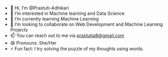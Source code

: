 - 👋 Hi, I’m @Prastuti-Adhikari
- 👀 I’m interested in Machine learning and Data Science
- 🌱 I’m currently learning Machine Learning
- 💞️ I’m looking to collaborate on Web Development and Machine Learning Projects
- 📫 You can reach out to me via prastutia8@gmail.com
- 😄 Pronouns: She/Her
- ⚡ Fun fact: I try solving the puzzle of my thoughts using words. 

<!---
Prastuti-Adhikari/Prastuti-Adhikari is a ✨ special ✨ repository because its `README.md` (this file) appears on your GitHub profile.
You can click the Preview link to take a look at your changes.
--->
